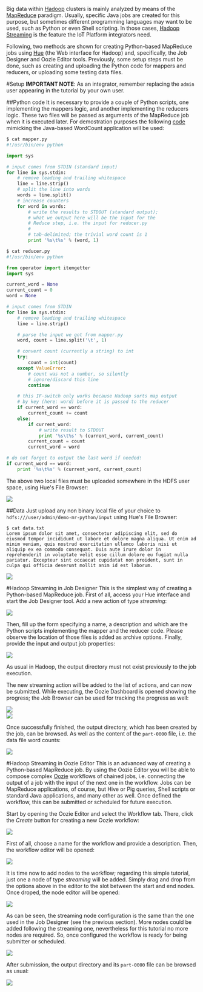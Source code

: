 Big data within [Hadoop](http://hadoop.apache.org/) clusters is mainly analyzed by means of the [MapReduce](https://en.wikipedia.org/wiki/MapReduce) paradigm. Usually, specific Java jobs are created for this purpose, but sometimes different programming languages may want to be used, such as Python or even Shell scripting. In those cases, [Hadoop Streaming](https://hadoop.apache.org/docs/current/hadoop-streaming/HadoopStreaming.html) is the feature the IoT Platform integrators need.

Following, two methods are shown for creating Python-based MapReduce jobs using [Hue](http://gethue.com/) (the Web interface for Hadoop) and, specifically, the Job Designer and Oozie Editor tools. Previously, some setup steps must be done, such as creating and uploading the Python code for mappers and reducers, or uploading some testing data files.

#Setup
**IMPORTANT NOTE**: As an integrator, remember replacing the `admin` user appearing in the tutorial by your own user.

##Python code
It is necessary to provide a couple of Python scripts, one implementing the mappers logic, and another implementing the reducers logic. These two files will be passed as arguments of the MapReduce job when it is executed later. For demostration purposes the following [code](http://www.michael-noll.com/tutorials/writing-an-hadoop-mapreduce-program-in-python/) mimicking the Java-based WordCount application will be used:

```Python
$ cat mapper.py
#!/usr/bin/env python

import sys

# input comes from STDIN (standard input)
for line in sys.stdin:
    # remove leading and trailing whitespace
    line = line.strip()
    # split the line into words
    words = line.split()
    # increase counters
    for word in words:
        # write the results to STDOUT (standard output);
        # what we output here will be the input for the
        # Reduce step, i.e. the input for reducer.py
        #
        # tab-delimited; the trivial word count is 1
        print '%s\t%s' % (word, 1)

```

```Python
$ cat reducer.py
#!/usr/bin/env python

from operator import itemgetter
import sys

current_word = None
current_count = 0
word = None

# input comes from STDIN
for line in sys.stdin:
    # remove leading and trailing whitespace
    line = line.strip()

    # parse the input we got from mapper.py
    word, count = line.split('\t', 1)

    # convert count (currently a string) to int
    try:
        count = int(count)
    except ValueError:
        # count was not a number, so silently
        # ignore/discard this line
        continue

    # this IF-switch only works because Hadoop sorts map output
    # by key (here: word) before it is passed to the reducer
    if current_word == word:
        current_count += count
    else:
        if current_word:
            # write result to STDOUT
            print '%s\t%s' % (current_word, current_count)
        current_count = count
        current_word = word

# do not forget to output the last word if needed!
if current_word == word:
    print '%s\t%s' % (current_word, current_count)
```

The above two local files must be uploaded somewhere in the HDFS user space, using Hue's File Browser:

![](./images/hue_upload_python_code.png)

##Data
Just upload any non binary local file of your choice to `hdfs:///user/admin/demo-mr-python/input` using Hue's File Browser:

```
$ cat data.txt 
Lorem ipsum dolor sit amet, consectetur adipiscing elit, sed do eiusmod tempor incididunt ut labore et dolore magna aliqua. Ut enim ad minim veniam, quis nostrud exercitation ullamco laboris nisi ut aliquip ex ea commodo consequat. Duis aute irure dolor in reprehenderit in voluptate velit esse cillum dolore eu fugiat nulla pariatur. Excepteur sint occaecat cupidatat non proident, sunt in culpa qui officia deserunt mollit anim id est laborum.
```

![](./images/hue_upload_data.png)

#Hadoop Streaming in Job Designer
This is the simplest way of creating a Python-based MapReduce job. First of all, access your Hue interface and start the Job Designer tool. Add a new action of type *streaming*:

![](./images/hue_simple_select_streaming_action.png)

Then, fill up the form specifying a name, a description and which are the Python scripts implementing the mapper and the reducer code. Please observe the location of those files is added as archive options. Finally, provide the input and output job properties:

![](./images/hue_simple_fillup_streaming_form.png)

As usual in Hadoop, the output directory must not exist previously to the job execution.

The new streaming action will be added to the list of actions, and can now be submitted. While executing, the Oozie Dashboard is opened showing the progress; the Job Browser can be used for tracking the progress as well:

![](./images/hue_simple_mr_progress_50.png)
<br>
![](./images/hue_simple_mr_progress_100.png)

Once successfully finished, the output directory, which has been created by the job, can be browsed. As well as the content of the `part-0000` file, i.e. the data file word counts:

![](./images/hue_simple_mr_result.png)

#Hadoop Streaming in Oozie Editor
This is an advanced way of creating a Python-based MapReduce job. By using the Oozie Editor you will be able to compose complex [Oozie](http://oozie.apache.org/) workflows of chained jobs, i.e. connecting the output of a job with the input of the next one in the workflow. Jobs can be MapReduce applications, of course, but Hive or Pig queries, Shell scripts or standard Java applications, and many other as well. Once defined the workflow, this can be submitted or scheduled for future execution.

Start by opening the Oozie Editor and select the Workflow tab. There, click the *Create* button for creating a new Oozie workflow:

![](./images/hue_workflow_manager.png)

First of all, choose a name for the workflow and provide a description. Then, the workflow editor will be opened:

![](./images/hue_workflow_editor.png)

It is time now to add nodes to the workflow; regarding this simple tutorial, just one a node of type *streaming* will be added. Simply drag and drop from the options above in the editor to the slot between the start and end nodes. Once droped, the node editor will be opened:

![](./images/hue_workflow_node_editor.png)

As can be seen, the streaming node configuration is the same than the one used in the Job Designer (see the previous section). More nodes could be added following the streaming one, nevertheless for this tutorial no more nodes are required. So, once configured the workflow is ready for being submitter or scheduled.

![](./images/hue_workflow_submit.png)

After submission, the output directory and its `part-0000` file can be browsed as usual:

![](./images/hue_workflow_mr_result.png)
